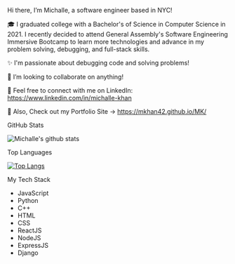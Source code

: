 Hi there, I’m Michalle, a software engineer based in NYC!

🎓 I graduated college with a Bachelor's of Science in Computer Science in 2021. I recently decided to attend General Assembly's Software Engineering Immersive Bootcamp to learn more technologies and advance in my problem solving, debugging, and full-stack skills.

✨ I'm passionate about debugging code and solving problems!

💞️ I’m looking to collaborate on anything!

🔗 Feel free to connect with me on LinkedIn: https://www.linkedin.com/in/michalle-khan

🌼 Also, Check out my Portfolio Site -> https://mkhan42.github.io/MK/

<!---
mkhan42/mkhan42 is a ✨ special ✨ repository because its `README.md` (this file) appears on your GitHub profile.
You can click the Preview link to take a look at your changes.
--->

GitHub Stats

![Michalle's github stats](https://github-readme-stats.vercel.app/api?username=mkhan42)


Top Languages

[![Top Langs](https://github-readme-stats.vercel.app/api/top-langs/?username=mkhan42)](https://github.com/mkhan42/github-readme-stats)


My Tech Stack
- JavaScript
- Python
- C++
- HTML
- CSS
- ReactJS
- NodeJS
- ExpressJS
- Django
